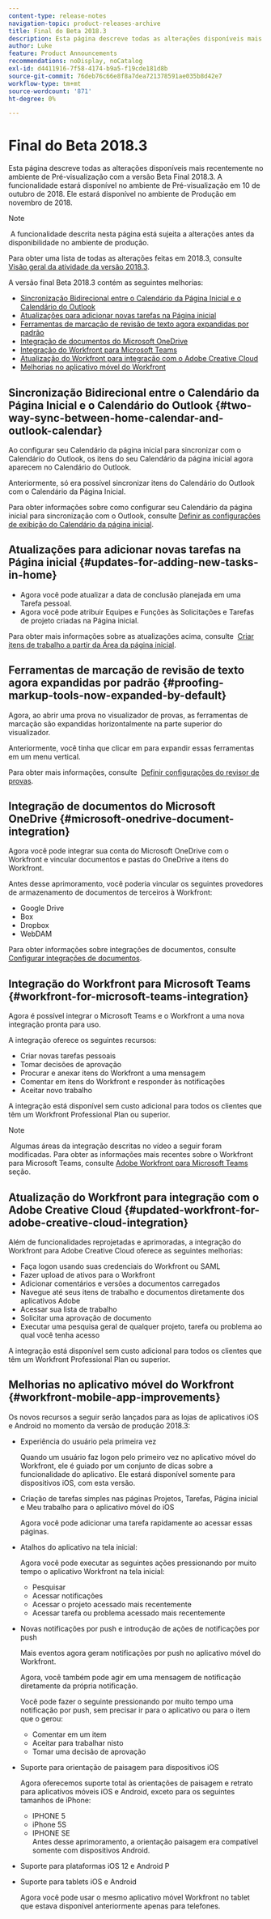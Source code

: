 ```yaml
---
content-type: release-notes
navigation-topic: product-releases-archive
title: Final do Beta 2018.3
description: Esta página descreve todas as alterações disponíveis mais recentemente no ambiente de Pré-visualização com a versão Beta Final 2018.3. A funcionalidade estará disponível no ambiente de Pré-visualização em 10 de outubro de 2018. Ele estará disponível no ambiente de Produção em novembro de 2018.
author: Luke
feature: Product Announcements
recommendations: noDisplay, noCatalog
exl-id: d4411916-7f58-4174-b9a5-f19cde181d8b
source-git-commit: 76deb76c66e8f8a7dea721378591ae035b8d42e7
workflow-type: tm+mt
source-wordcount: '871'
ht-degree: 0%

---
```


# Final do Beta 2018.3

Esta página descreve todas as alterações disponíveis mais recentemente no ambiente de Pré-visualização com a versão Beta Final 2018.3. A funcionalidade estará disponível no ambiente de Pré-visualização em 10 de outubro de 2018. Ele estará disponível no ambiente de Produção em novembro de 2018.

>[!NOTE]
>
> A funcionalidade descrita nesta página está sujeita a alterações antes da disponibilidade no ambiente de produção.

Para obter uma lista de todas as alterações feitas em 2018.3, consulte  [Visão geral da atividade da versão 2018.3](../../../../product-announcements/product-releases/quarterly-release-archive/2018.3-release-activity/2018.3-release-activity-overview.md).

A versão final Beta 2018.3 contém as seguintes melhorias:

* [Sincronização Bidirecional entre o Calendário da Página Inicial e o Calendário do Outlook](#two-way-sync-between-home-calendar-and-outlook-calendar)
* [Atualizações para adicionar novas tarefas na Página inicial](#updates-for-adding-new-tasks-in-home)
* [Ferramentas de marcação de revisão de texto agora expandidas por padrão](#proofing-markup-tools-now-expanded-by-default)
* [Integração de documentos do Microsoft OneDrive](#microsoft-onedrive-document-integration)
* [Integração do Workfront para Microsoft Teams](#workfront-for-microsoft-teams-integration)
* [Atualização do Workfront para integração com o Adobe Creative Cloud](#updated-workfront-for-adobe-creative-cloud-integration)
* [Melhorias no aplicativo móvel do Workfront](#workfront-mobile-app-improvements)

## Sincronização Bidirecional entre o Calendário da Página Inicial e o Calendário do Outlook {#two-way-sync-between-home-calendar-and-outlook-calendar}

Ao configurar seu Calendário da página inicial para sincronizar com o Calendário do Outlook, os itens do seu Calendário da página inicial agora aparecem no Calendário do Outlook.

Anteriormente, só era possível sincronizar itens do Calendário do Outlook com o Calendário da Página Inicial.

Para obter informações sobre como configurar seu Calendário da página inicial para sincronização com o Outlook, consulte [Definir as configurações de exibição do Calendário da página inicial](../../../../workfront-basics/using-home/using-the-home-area/configure-home-calendar-view.md).

## Atualizações para adicionar novas tarefas na Página inicial {#updates-for-adding-new-tasks-in-home}

* Agora você pode atualizar a data de conclusão planejada em uma Tarefa pessoal.
* Agora você pode atribuir Equipes e Funções às Solicitações e Tarefas de projeto criadas na Página inicial.

Para obter mais informações sobre as atualizações acima, consulte  [Criar itens de trabalho a partir da Área da página inicial](../../../../workfront-basics/using-home/using-the-home-area/create-work-items-in-home.md).

## Ferramentas de marcação de revisão de texto agora expandidas por padrão {#proofing-markup-tools-now-expanded-by-default}

Agora, ao abrir uma prova no visualizador de provas, as ferramentas de marcação são expandidas horizontalmente na parte superior do visualizador.

Anteriormente, você tinha que clicar em para expandir essas ferramentas em um menu vertical.

Para obter mais informações, consulte  [Definir configurações do revisor de provas](../../../../review-and-approve-work/proofing/reviewing-proofs-within-workfront/configure-proofing-viewer-settings.md).

## Integração de documentos do Microsoft OneDrive {#microsoft-onedrive-document-integration}

Agora você pode integrar sua conta do Microsoft OneDrive com o Workfront e vincular documentos e pastas do OneDrive a itens do Workfront.

Antes desse aprimoramento, você poderia vincular os seguintes provedores de armazenamento de documentos de terceiros à Workfront:

* Google Drive
* Box
* Dropbox
* WebDAM

Para obter informações sobre integrações de documentos, consulte [Configurar integrações de documentos](../../../../administration-and-setup/configure-integrations/configure-document-integrations.md).

## Integração do Workfront para Microsoft Teams {#workfront-for-microsoft-teams-integration}

Agora é possível integrar o Microsoft Teams e o Workfront a uma nova integração pronta para uso.

A integração oferece os seguintes recursos:

* Criar novas tarefas pessoais
* Tomar decisões de aprovação
* Procurar e anexar itens do Workfront a uma mensagem
* Comentar em itens do Workfront e responder às notificações
* Aceitar novo trabalho

A integração está disponível sem custo adicional para todos os clientes que têm um Workfront Professional Plan ou superior.

>[!NOTE]
>
 Algumas áreas da integração descritas no vídeo a seguir foram modificadas. Para obter as informações mais recentes sobre o Workfront para Microsoft Teams, consulte [Adobe Workfront para Microsoft Teams](../../../../workfront-integrations-and-apps/using-workfront-with-microsoft-teams/use-workfront-with-ms-teams.md) seção.

## Atualização do Workfront para integração com o Adobe Creative Cloud {#updated-workfront-for-adobe-creative-cloud-integration}

Além de funcionalidades reprojetadas e aprimoradas, a integração do Workfront para Adobe Creative Cloud oferece as seguintes melhorias:

* Faça logon usando suas credenciais do Workfront ou SAML
* Fazer upload de ativos para o Workfront
* Adicionar comentários e versões a documentos carregados
* Navegue até seus itens de trabalho e documentos diretamente dos aplicativos Adobe
* Acessar sua lista de trabalho
* Solicitar uma aprovação de documento
* Executar uma pesquisa geral de qualquer projeto, tarefa ou problema ao qual você tenha acesso

A integração está disponível sem custo adicional para todos os clientes que têm um Workfront Professional Plan ou superior.

## Melhorias no aplicativo móvel do Workfront {#workfront-mobile-app-improvements}

Os novos recursos a seguir serão lançados para as lojas de aplicativos iOS e Android no momento da versão de produção 2018.3:

* Experiência do usuário pela primeira vez

  Quando um usuário faz logon pelo primeiro vez no aplicativo móvel do Workfront, ele é guiado por um conjunto de dicas sobre a funcionalidade do aplicativo. Ele estará disponível somente para dispositivos iOS, com esta versão.

* Criação de tarefas simples nas páginas Projetos, Tarefas, Página inicial e Meu trabalho para o aplicativo móvel do iOS

  Agora você pode adicionar uma tarefa rapidamente ao acessar essas páginas.

* Atalhos do aplicativo na tela inicial:

  Agora você pode executar as seguintes ações pressionando por muito tempo o aplicativo Workfront na tela inicial:

   * Pesquisar
   * Acessar notificações
   * Acessar o projeto acessado mais recentemente 
   * Acessar tarefa ou problema acessado mais recentemente

* Novas notificações por push e introdução de ações de notificações por push

  Mais eventos agora geram notificações por push no aplicativo móvel do Workfront.

  Agora, você também pode agir em uma mensagem de notificação diretamente da própria notificação.

  Você pode fazer o seguinte pressionando por muito tempo uma notificação por push, sem precisar ir para o aplicativo ou para o item que o gerou:

   * Comentar em um item
   * Aceitar para trabalhar nisto
   * Tomar uma decisão de aprovação

* Suporte para orientação de paisagem para dispositivos iOS

  Agora oferecemos suporte total às orientações de paisagem e retrato para aplicativos móveis iOS e Android, exceto para os seguintes tamanhos de iPhone:

   * IPHONE 5
   * iPhone 5S
   * IPHONE SE\
     Antes desse aprimoramento, a orientação paisagem era compatível somente com dispositivos Android.

* Suporte para plataformas iOS 12 e Android P
* Suporte para tablets iOS e Android

  Agora você pode usar o mesmo aplicativo móvel Workfront no tablet que estava disponível anteriormente apenas para telefones.

